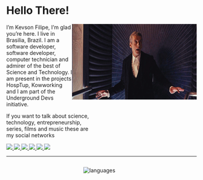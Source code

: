 # Hello There!
<div>
<img align='right' src='./doctor_dance.gif' width="330" height="200">
<p style="padding-right: 270px;">
  I’m Kevson Filipe, I’m glad you’re here. I live in Brasilia, Brazil. I am a software developer, software developer, computer technician and admirer of the best of Science and Technology. I am present in the projects HospTup, Kowworking and I am part of the Underground Devs initiative.
</p>

<p style="padding-right: 270px;">
  If you want to talk about science, technology, entrepreneurship, series, films and music these are my social networks
</p>
<div>
<p style="padding-right: 270px;">
  <a href="https://twitter.com/KFI1196" target="_blank">
    <img src="https://img.shields.io/twitter/follow/KFI1196?color=%2300acee&logo=twitter&logoColor=%23FFF&style=for-the-badge">
  </a>
  <a href="https://github.com/KevsonDoc" target="_blank">
    <img src="https://img.shields.io/github/followers/KevsonDoc?color=%23000&label=KevsonDoc&logo=github&logoColor=%23000&style=for-the-badge">
  </a>
  <a href="https://www.linkedin.com/in/kevson-filipe" target="_blank">
    <img src="https://img.shields.io/badge/linkedin-%230077B5.svg?&style=for-the-badge&logo=linkedin&logoColor=white" />
  </a>
  <a href="https://medium.com/@kevsonfilipesantos" target="_blank">
    <img src="https://img.shields.io/badge/medium-%2312100E.svg?&style=for-the-badge&logo=medium&logoColor=white" />
  </a>
  <a href="mailto:kevsonfilipesantos@gmail.com" target="_blank">
    <img src="https://img.shields.io/badge/-kevsonfilipesantos@gmail.com-c14438?&style=for-the-badge&logo=Gmail&logoColor=white&link=mailto:kevsonfilipesantos@gmail.com">
  </a>
  <a href="https://www.instagram.com/kevsonfilipe/" target="_blank">
    <img src="https://img.shields.io/badge/-kevsonfilipe-c14438?&style=for-the-badge&logo=instagram&logoColor=white">
  </a>
</p>

- - -

<p style="display: flex; flex-direction: row; float: right;">
  <img width="500" src="https://metrics.lecoq.io/KevsonDoc" alt="Github Metrics">
  <img width="300" align='right' style="padding-left: 100px;" alt="languages" src="https://github-readme-stats.vercel.app/api/top-langs/?username=KevsonDoc&layout=compact&theme=tokyonight&langs_count=10&bg_color=151515">
</p>